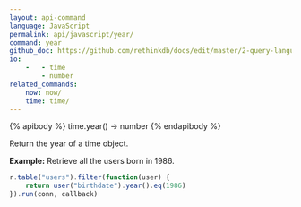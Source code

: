 ```yaml
---
layout: api-command 
language: JavaScript
permalink: api/javascript/year/
command: year 
github_doc: https://github.com/rethinkdb/docs/edit/master/2-query-language/api/javascript/dates-and-times/year.md
io:
    -   - time
        - number
related_commands:
    now: now/
    time: time/
---
```


{% apibody %}
time.year() → number
{% endapibody %}

Return the year of a time object.

__Example:__ Retrieve all the users born in 1986.

```js
r.table("users").filter(function(user) {
    return user("birthdate").year().eq(1986)
}).run(conn, callback)
```
